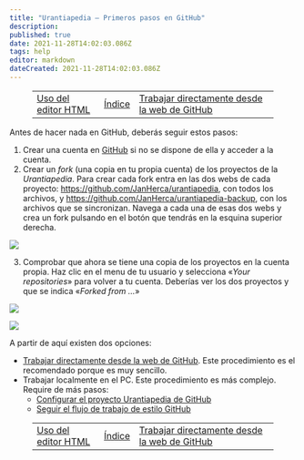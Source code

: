 ```yaml
---
title: "Urantiapedia — Primeros pasos en GitHub"
description: 
published: true
date: 2021-11-28T14:02:03.086Z
tags: help
editor: markdown
dateCreated: 2021-11-28T14:02:03.086Z
---
```


<figure class="table chapter-navigator">
  <table>
    <tbody>
      <tr>
        <td><a href="/es/help/web_html_editor">Uso del editor HTML</a></td>
        <td><a href="/es/help">Índice</a></td>
        <td><a href="/es/help/github_edit_on_web.md">Trabajar directamente desde la web de GitHub</a></td>
      </tr>
    </tbody>
  </table>
</figure>

Antes de hacer nada en GitHub, deberás seguir estos pasos:

1. Crear una cuenta en [GitHub](https://github.com/) si no se dispone de ella y acceder a la cuenta.
2. Crear un *fork* (una copia en tu propia cuenta) de los proyectos de la *Urantiapedia*. Para crear cada fork entra en las dos webs de cada proyecto: https://github.com/JanHerca/urantiapedia, con todos los archivos, y https://github.com/JanHerca/urantiapedia-backup, con los archivos que se sincronizan. Navega a cada una de esas dos webs y crea un fork pulsando en el botón que tendrás en la esquina superior derecha.

![](/image/help/github_fork_1.png)

3. Comprobar que ahora se tiene una copia de los proyectos en la cuenta propia. Haz clic en el menu de tu usuario y selecciona «_Your repositories_» para volver a tu cuenta. Deberías ver los dos proyectos y que se indica «_Forked from ..._»

![](/image/help/github_fork_2.png)

![](/image/help/github_fork_3.png)

A partir de aquí existen dos opciones:
- [Trabajar directamente desde la web de GitHub](/es/help/github_edit_on_web.md). Este procedimiento es el recomendado porque es muy sencillo.
- Trabajar localmente en el PC. Este procedimiento es más complejo. Require de más pasos:
  - [Configurar el proyecto Urantiapedia de GitHub](/es/help/github_setting)
  - [Seguir el flujo de trabajo de estilo GitHub](/es/help/github_edit_local.md)

<figure class="table chapter-navigator">
  <table>
    <tbody>
      <tr>
        <td><a href="/es/help/web_html_editor">Uso del editor HTML</a></td>
        <td><a href="/es/help">Índice</a></td>
        <td><a href="/es/help/github_edit_on_web.md">Trabajar directamente desde la web de GitHub</a></td>
      </tr>
    </tbody>
  </table>
</figure>